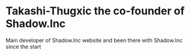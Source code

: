 <h1>Takashi-Thugxic the co-founder of Shadow.Inc</h1>

Main developer of Shadow.Inc website and been there with Shadow.Inc since the start
